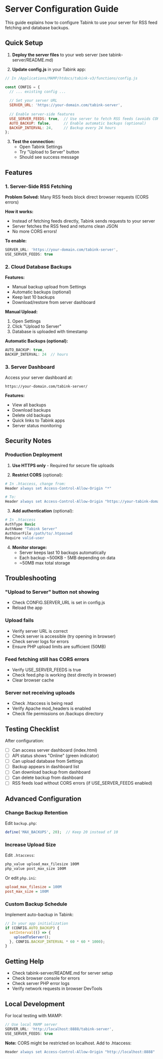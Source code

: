 # Server Configuration Guide

This guide explains how to configure Tabink to use your server for RSS feed fetching and database backups.

## Quick Setup

1. **Deploy the server files** to your web server (see tabink-server/README.md)

2. **Update config.js** in your Tabink app:

```javascript
// In /Applications/MAMP/htdocs/tabink-v3/functions/config.js

const CONFIG = {
  // ... existing config ...
  
  // Set your server URL
  SERVER_URL: 'https://your-domain.com/tabink-server',
  
  // Enable server-side features
  USE_SERVER_FEEDS: true,  // Use server to fetch RSS feeds (avoids CORS)
  AUTO_BACKUP: false,      // Enable automatic backups (optional)
  BACKUP_INTERVAL: 24,     // Backup every 24 hours
};
```

3. **Test the connection:**
   - Open Tabink Settings
   - Try "Upload to Server" button
   - Should see success message

## Features

### 1. Server-Side RSS Fetching

**Problem Solved:** Many RSS feeds block direct browser requests (CORS errors)

**How it works:**
- Instead of fetching feeds directly, Tabink sends requests to your server
- Server fetches the RSS feed and returns clean JSON
- No more CORS errors!

**To enable:**
```javascript
SERVER_URL: 'https://your-domain.com/tabink-server',
USE_SERVER_FEEDS: true
```

### 2. Cloud Database Backups

**Features:**
- Manual backup upload from Settings
- Automatic backups (optional)
- Keep last 10 backups
- Download/restore from server dashboard

**Manual Upload:**
1. Open Settings
2. Click "Upload to Server"
3. Database is uploaded with timestamp

**Automatic Backups (optional):**
```javascript
AUTO_BACKUP: true,
BACKUP_INTERVAL: 24  // hours
```

### 3. Server Dashboard

Access your server dashboard at:
```
https://your-domain.com/tabink-server/
```

**Features:**
- View all backups
- Download backups
- Delete old backups
- Quick links to Tabink apps
- Server status monitoring

## Security Notes

### Production Deployment

1. **Use HTTPS only** - Required for secure file uploads

2. **Restrict CORS** (optional):
```apache
# In .htaccess, change from:
Header always set Access-Control-Allow-Origin "*"

# To:
Header always set Access-Control-Allow-Origin "https://your-tabink-domain.com"
```

3. **Add authentication** (optional):
```apache
# In .htaccess
AuthType Basic
AuthName "Tabink Server"
AuthUserFile /path/to/.htpasswd
Require valid-user
```

4. **Monitor storage:**
   - Server keeps last 10 backups automatically
   - Each backup ~500KB - 5MB depending on data
   - ~50MB max total storage

## Troubleshooting

### "Upload to Server" button not showing
- Check CONFIG.SERVER_URL is set in config.js
- Reload the app

### Upload fails
- Verify server URL is correct
- Check server is accessible (try opening in browser)
- Check server logs for errors
- Ensure PHP upload limits are sufficient (50MB)

### Feed fetching still has CORS errors
- Verify USE_SERVER_FEEDS is true
- Check feed.php is working (test directly in browser)
- Clear browser cache

### Server not receiving uploads
- Check .htaccess is being read
- Verify Apache mod_headers is enabled
- Check file permissions on /backups directory

## Testing Checklist

After configuration:

- [ ] Can access server dashboard (index.html)
- [ ] API status shows "Online" (green indicator)
- [ ] Can upload database from Settings
- [ ] Backup appears in dashboard list
- [ ] Can download backup from dashboard
- [ ] Can delete backup from dashboard
- [ ] RSS feeds load without CORS errors (if USE_SERVER_FEEDS enabled)

## Advanced Configuration

### Change Backup Retention

Edit `backup.php`:
```php
define('MAX_BACKUPS', 20);  // Keep 20 instead of 10
```

### Increase Upload Size

Edit `.htaccess`:
```apache
php_value upload_max_filesize 100M
php_value post_max_size 100M
```

Or edit `php.ini`:
```ini
upload_max_filesize = 100M
post_max_size = 100M
```

### Custom Backup Schedule

Implement auto-backup in Tabink:
```javascript
// In your app initialization
if (CONFIG.AUTO_BACKUP) {
  setInterval(() => {
    uploadToServer();
  }, CONFIG.BACKUP_INTERVAL * 60 * 60 * 1000);
}
```

## Getting Help

- Check tabink-server/README.md for server setup
- Check browser console for errors
- Check server PHP error logs
- Verify network requests in browser DevTools

## Local Development

For local testing with MAMP:

```javascript
// Use local MAMP server
SERVER_URL: 'http://localhost:8888/tabink-server',
USE_SERVER_FEEDS: true
```

**Note:** CORS might be restricted on localhost. Add to .htaccess:
```apache
Header always set Access-Control-Allow-Origin "http://localhost:8888"
```
